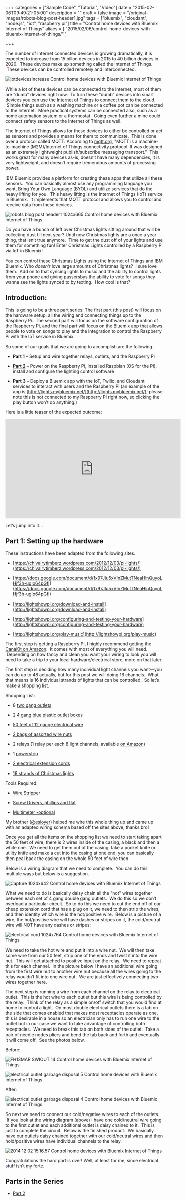 +++
categories = ["Sample Code", "Tutorial", "Video"]
date = "2015-02-06T09:49:21-05:00"
description = ""
draft = false
image = "/original-images/robots-blog-post-header1.jpg"
tags = ["bluemix", "cloudant", "node.js", "iot", "raspberry pi"]
title = "Control home devices with Bluemix Internet of Things"
aliaes = [
    "2015/02/06/control-home-devices-with-bluemix-internet-of-things/"
]

+++

The number of Internet connected devices is growing dramatically, it is expected to increase from 15 billon devices in 2015 to 40 billion devices in 2020.  These devices make up something called the Internet of Things.  These devices can be controlled remotely and interconnected.

![iotdevicesincrease Control home devices with Bluemix Internet of Things](/images/2015/06/iotdevicesincrease-medium.png)

While a lot of these devices can be connected to the Internet, most of them are "dumb" devices right now.  To turn these "dumb" devices into smart devices you can use the [Internet of Things](http://internetofthings.ibmcloud.com) to connect them to the cloud.  Simple things such as a washing machine or a coffee pot can be connected to the Internet.  More practical systems can be connected also, such as a home automation system or a thermostat.  Going even further a mine could connect safety sensors to the Internet of Things as well.
<!-- more -->

The Internet of Things allows for these devices to either be controlled or act as sensors and provides a means for them to communicate.  This is done over a protocol called MQTT. According to [mqtt.org](http://mqtt.org/), "MQTT is a machine-to-machine (M2M)/Internet of Things connectivity protocol. It was designed as an extremely lightweight publish/subscribe messaging transport."  This works great for many devices as-is, doesn’t have many dependencies, it is very lightweight, and doesn’t require tremendous amounts of processing power.

IBM Bluemix provides a platform for creating these apps that utilize all these sensors.  You can basically almost use any programming language you want, Bring Your Own Language (BYOL) and utilize services that do the heavy lifting for you.  This heavy lifting is the Internet of Things (IoT) service in Bluemix.  It implements that MQTT protocol and allows you to control and receive data from these devices.

![robots blog post header1 1024x665 Control home devices with Bluemix Internet of Things](/images/2015/06/robots-blog-post-header1-medium.jpg)

Do you have a bunch of left over Christmas lights sitting around that will be collecting dust till next year? Until now Christmas lights are a once a year thing, that isn’t true anymore.  Time to get the dust off of your lights and use them for something fun! Enter Christmas Lights controlled by a Raspberry Pi via IoT in Bluemix!

You can control these Christmas Lights using the Internet of Things and IBM Bluemix. Who _doesn’t_ love large amounts of Christmas lights?  I sure love them.  Add on to that syncing lights to music and the ability to control lights from your phone and giving passersbys the ability to vote for songs they wanna see the lights synced to by texting.  How cool is that?


## Introduction:


This is going to be a three part series: The first part (this post) will focus on the hardware setup, all the wiring and connecting things up to the Raspberry Pi.  The second part will focus on the software configuration of the Raspberry Pi, and the final part will focus on the Bluemix app that allows people to vote on songs to play and the integration to control the Raspberry Pi with the IoT service in Bluemix.

So some of our goals that we are going to accomplish are the following.




  * **Part 1** – Setup and wire together relays, outlets, and the Raspberry Pi


  * [**Part 2**](/post/control-home-devices-with-bluemix-internet-of-things-part-2/) – Power on the Raspberry Pi, installed Raspbian (OS for the Pi), install and configure the lighting control software


  * **Part 3** – Deploy a Bluemix app with the IoT, Twilio, and Cloudant services to interact with users and the Raspberry Pi (an example of the app is [http://lights.mybluemix.net/](http://lights.mybluemix.net/); please note this is not connected to my Raspberry Pi right now, so clicking the play button won’t do anything.)


Here is a little teaser of the expected outcome:

<iframe width="560" height="315" src="https://www.youtube.com/embed/_nWcIvOSNJE" frameborder="0" allowfullscreen></iframe>

Let’s jump into it…


## Part 1: Setting up the hardware


These instructions have been adapted from the following sites.




  * [https://chivalrytimberz.wordpress.com/2012/12/03/pi-lights/](https://chivalrytimberz.wordpress.com/2012/12/03/pi-lights/)


  * [https://docs.google.com/document/d/1x97JIu5xVInZMutTNeaHlnQuyoLHjf3h-ugIo64pGfI](https://docs.google.com/document/d/1x97JIu5xVInZMutTNeaHlnQuyoLHjf3h-ugIo64pGfI)


  * [http://lightshowpi.org/download-and-install](http://lightshowpi.org/download-and-install)


  * [http://lightshowpi.org/configuring-and-testing-your-hardware](http://lightshowpi.org/configuring-and-testing-your-hardware)


  * [http://lightshowpi.org/play-music](http://lightshowpi.org/play-music)


The first step is getting a Raspberry Pi, I highly recommend getting the [CanaKit on Amazon](http://amzn.to/2DqnxTG).  It comes with most of everything you will need.  Depending on how fancy and clean you want your wiring to look you will need to take a trip to your local hardware/electrical store, more on that later.

The first step is deciding how many individual light channels you want—you can do up to 48 actually, but for this post we will doing 16 channels.  What that means is 16 individual strands of lights that can be controlled.  So let’s make a shopping list.

Shopping List:

  * 8 [two gang outlets](http://amzn.to/2Dz8Exu)


  * 2 [4 gang blue plastic outlet boxes](http://amzn.to/2Cgggcg)


  * [50 feet of 12 gauge electrical wire](http://amzn.to/2CdMxjX)


  * [2 bags of assorted wire nuts](http://amzn.to/2CeBJ5h)


  * 2 relays (1 relay per each 8 light channels, available [on Amazon](http://amzn.to/2zascGd))


  * 1 [powerstrip](http://amzn.to/2CoEwIA)


  * [2 electrical extension cords](http://amzn.to/2Ce3lHD)


  * [16 strands of Christmas lights](http://amzn.to/2DCMgn3)


Tools Required:


  * [Wire Stripper](http://amzn.to/2CdiA3J)


  * [Screw Drivers, phillips and flat](http://amzn.to/2DA7tOs)


  * [Multimeter -optional](http://amzn.to/2BW09fB)


My brother ([@esloyer](https://twitter.com/esloyer)) helped me wire this whole thing up and came up with an adapted wiring schema based off the sites above, thanks bro!

Once you get all the items on the shopping list we need to start taking apart the 50 feet of wire, there is 2 wires inside of the casing, a black and then a white one.  We need to get them out of the casing, take a pocket knife or utility knife and make a cut into the casing at one end, you can basically then peal back the casing on the whole 50 feet of wire then.

Below is a wiring diagram that we need to complete.  You can do this multiple ways but below is a suggestion.

![Capture 1024x642 Control home devices with Bluemix Internet of Things](/images/2015/06/Capture-medium.png)

What we need to do is basically daisy chain all the "hot" wires together between each set of 4 gang double gang outlets.  We do this so we don’t overload a particular circuit.  So to do this we need to cut the end off of our cheap extension cord that has a plug on it, we need to then strip the wires, and then identity which wire is the hot/positive wire.  Below is a picture of a wire, the hot/positive wire will have dashes or stripes on it, the cold/neutral wire will NOT have any dashes or stripes:

![electrical cord 1024x764 Control home devices with Bluemix Internet of Things](/images/2015/06/electrical-cord-medium.jpg)

We need to take the hot wire and put it into a wire nut.  We will then take some wire from our 50 feet, strip one of the ends and twist it into the wire nut.  This will get attached to positive input on the relay.  We need to repeat this for each channel.  In the picture below I have an additional wire going from the first wire nut to another wire nut because all the wires going to the relay wouldn’t fit into one wire nut.  We are just effectively connecting two wires together here.

The next step is running a wire from each channel on the relay to electrical outlet.  This is the hot wire to each outlet but this wire is being controlled by the relay.  Think of the relay as a simple on/off switch that you would find at home to control a light.  On most double electrical outlets there is a tab on the side that comes enabled that makes most receptacles operate as one, this is desirable in a house so an electrician only has to run one wire to the outlet but in our case we want to take advantage of controlling both receptacles.  We need to break this tab on both sides of the outlet.  Take a pair of needle nodes pliers and bend the tab back and forth and eventually it will come off.  See the photos below.

Before:

![FH13MAR SWIOUT 14 Control home devices with Bluemix Internet of Things](/images/2015/06/FH13MAR_SWIOUT_14-medium.jpg)

![electrical outlet garbage disposal 5 Control home devices with Bluemix Internet of Things](/images/2015/06/electrical-outlet-garbage-disposal-5-medium.jpg)

After:

![electrical outlet garbage disposal 4 Control home devices with Bluemix Internet of Things](/images/2015/06/electrical-outlet-garbage-disposal-4-medium.jpg)

So next we need to connect our cold/negative wires to each of the outlets.  If you look at the wiring diagram (above) I have one cold/neutral wire going to the first outlet and each additional outlet is daisy chained to it.  This is just to complete the circuit.  Below is the finished product.  We basically have our outlets daisy chained together with our cold/neutral wires and then hold/positive wires have individual channels to the relay.

![2014 12 02 15.16.57 Control home devices with Bluemix Internet of Things](/images/2015/06/2014-12-02-15.16.57-medium.jpg)

Congratulations the hard part is over! Well, at least for me, since electrical stuff isn’t my forte.


## Parts in the Series

  * [Part 2](/post/control-home-devices-with-bluemix-internet-of-things-part-2/)
